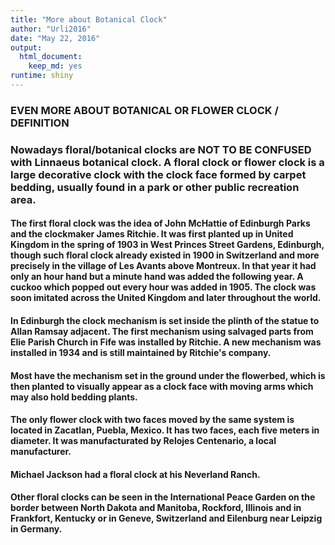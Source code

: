 ```yaml
---
title: "More about Botanical Clock"
author: "Urli2016"
date: "May 22, 2016"
output: 
  html_document: 
    keep_md: yes
runtime: shiny
---
```


### EVEN MORE ABOUT BOTANICAL OR FLOWER CLOCK / DEFINITION

### Nowadays floral/botanical clocks are NOT TO BE CONFUSED with Linnaeus botanical clock. A floral clock or flower clock is a large decorative clock with the clock face formed by carpet bedding, usually found in a park or other public recreation area.

#### The first floral clock was the idea of John McHattie of Edinburgh Parks and the clockmaker James Ritchie. It was first planted up in United Kingdom in the spring of 1903 in West Princes Street Gardens, Edinburgh, though such floral clock already existed in 1900 in Switzerland and more precisely in the village of Les Avants above Montreux. In that year it had only an hour hand but a minute hand was added the following year. A cuckoo which popped out every hour was added in 1905. The clock was soon imitated across the United Kingdom and later throughout the world.

#### In Edinburgh the clock mechanism is set inside the plinth of the statue to Allan Ramsay adjacent. The first mechanism using salvaged parts from Elie Parish Church in Fife was installed by Ritchie. A new mechanism was installed in 1934 and is still maintained by Ritchie's company.

#### Most have the mechanism set in the ground under the flowerbed, which is then planted to visually appear as a clock face with moving arms which may also hold bedding plants.

#### The only flower clock with two faces moved by the same system is located in Zacatlan, Puebla, Mexico. It has two faces, each five meters in diameter. It was manufacturated by Relojes Centenario, a local manufacturer.

#### Michael Jackson had a floral clock at his Neverland Ranch.

#### Other floral clocks can be seen in the International Peace Garden on the border between North Dakota and Manitoba, Rockford, Illinois and in Frankfort, Kentucky or in Geneve, Switzerland and Eilenburg near Leipzig in Germany.

